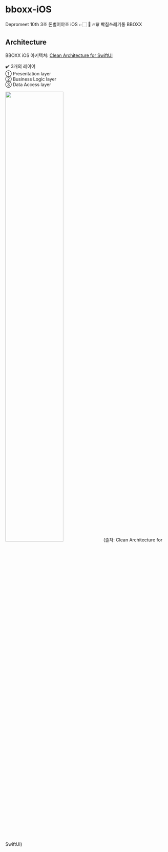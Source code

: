 # bboxx-iOS
Depromeet 10th 3조 돈벌어야조 iOS 👉🏻 🤬 🔥🗑 빡침쓰레기통 BBOXX

## Architecture

BBOXX iOS 아키텍쳐: [Clean Architecture for SwiftUI](https://nalexn.github.io/clean-architecture-swiftui/)

✔️ 3개의 레이어  
  ① Presentation layer   
  ② Business Logic layer   
  ③ Data Access layer  
  
<img src = "https://user-images.githubusercontent.com/52783516/135765846-36c0681e-fc4f-420d-aacf-1d2b3195ec72.png" width = "60%">
(출처: Clean Architecture for SwiftUI)
